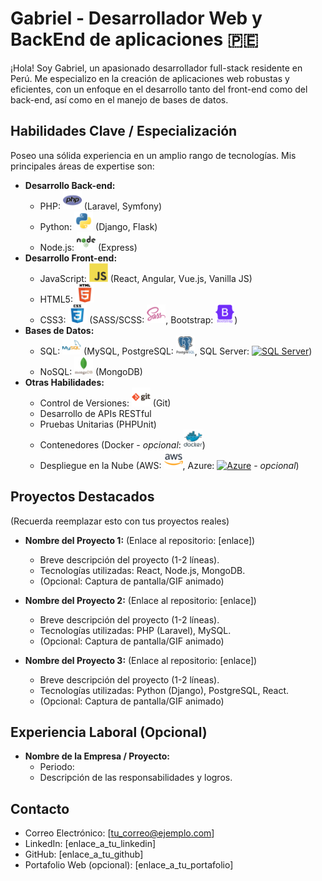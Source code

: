 # Gabriel - Desarrollador Web y BackEnd de aplicaciones 🇵🇪

¡Hola! Soy Gabriel, un apasionado desarrollador full-stack residente en Perú. Me especializo en la creación de aplicaciones web robustas y eficientes, con un enfoque en el desarrollo tanto del front-end como del back-end, así como en el manejo de bases de datos.

## Habilidades Clave / Especialización

Poseo una sólida experiencia en un amplio rango de tecnologías. Mis principales áreas de expertise son:

*   **Desarrollo Back-end:**
    *   PHP: [<img src="https://raw.githubusercontent.com/devicons/devicon/master/icons/php/php-original.svg" alt="PHP" width="30" height="30"/>](https://www.php.net) (Laravel, Symfony)
    *   Python: [<img src="https://raw.githubusercontent.com/devicons/devicon/master/icons/python/python-original.svg" alt="Python" width="30" height="30"/>](https://www.python.org) (Django, Flask)
    *   Node.js: [<img src="https://raw.githubusercontent.com/devicons/devicon/master/icons/nodejs/nodejs-original-wordmark.svg" alt="Node.js" width="30" height="30"/>](https://nodejs.org) (Express)
*   **Desarrollo Front-end:**
    *   JavaScript: [<img src="https://raw.githubusercontent.com/devicons/devicon/master/icons/javascript/javascript-original.svg" alt="JavaScript" width="30" height="30"/>](https://developer.mozilla.org/en-US/docs/Web/JavaScript) (React, Angular, Vue.js, Vanilla JS)
    *   HTML5: [<img src="https://raw.githubusercontent.com/devicons/devicon/master/icons/html5/html5-original-wordmark.svg" alt="HTML5" width="30" height="30"/>](https://www.w3.org/html/)
    *   CSS3: [<img src="https://raw.githubusercontent.com/devicons/devicon/master/icons/css3/css3-original-wordmark.svg" alt="CSS3" width="30" height="30"/>](https://www.w3schools.com/css/) (SASS/SCSS: [<img src="https://raw.githubusercontent.com/devicons/devicon/master/icons/sass/sass-original.svg" alt="SASS" width="30" height="30"/>](https://sass-lang.com), Bootstrap: [<img src="https://raw.githubusercontent.com/devicons/devicon/master/icons/bootstrap/bootstrap-plain-wordmark.svg" alt="Bootstrap" width="30" height="30"/>](https://getbootstrap.com/))
*   **Bases de Datos:**
    *   SQL: [<img src="https://raw.githubusercontent.com/devicons/devicon/master/icons/mysql/mysql-original-wordmark.svg" alt="MySQL" width="30" height="30"/>](https://www.mysql.com/) (MySQL, PostgreSQL: [<img src="https://raw.githubusercontent.com/devicons/devicon/master/icons/postgresql/postgresql-original-wordmark.svg" alt="PostgreSQL" width="30" height="30"/>](https://www.postgresql.org/), SQL Server: [<img src="https://www.svgrepo.com/show/303229/microsoft-sql-server-logo.svg" alt="SQL Server" width="30" height="30"/>](https://www.microsoft.com/en-us/sql-server))
    *   NoSQL: [<img src="https://raw.githubusercontent.com/devicons/devicon/master/icons/mongodb/mongodb-original-wordmark.svg" alt="MongoDB" width="30" height="30"/>](https://www.mongodb.com/) (MongoDB)
*   **Otras Habilidades:**
    *   Control de Versiones: [<img src="https://raw.githubusercontent.com/devicons/devicon/master/icons/git/git-original-wordmark.svg" alt="Git" width="30" height="30"/>](https://git-scm.com/) (Git)
    *   Desarrollo de APIs RESTful
    *   Pruebas Unitarias (PHPUnit)
    *   Contenedores (Docker - *opcional*: [<img src="https://raw.githubusercontent.com/devicons/devicon/master/icons/docker/docker-original-wordmark.svg" alt="Docker" width="30" height="30"/>](https://www.docker.com/))
    *   Despliegue en la Nube (AWS: [<img src="https://raw.githubusercontent.com/devicons/devicon/master/icons/amazonwebservices/amazonwebservices-original-wordmark.svg" alt="AWS" width="30" height="30"/>](https://aws.amazon.com/), Azure: [<img src="https://www.vectorlogo.zone/logos/microsoft_azure/microsoft_azure-icon.svg" alt="Azure" width="30" height="30"/>](https://azure.microsoft.com/en-in/) - *opcional*)

## Proyectos Destacados

(Recuerda reemplazar esto con tus proyectos reales)

*   **Nombre del Proyecto 1:** (Enlace al repositorio: [enlace])
    *   Breve descripción del proyecto (1-2 líneas).
    *   Tecnologías utilizadas: React, Node.js, MongoDB.
    *   (Opcional: Captura de pantalla/GIF animado)

*   **Nombre del Proyecto 2:** (Enlace al repositorio: [enlace])
    *   Breve descripción del proyecto (1-2 líneas).
    *   Tecnologías utilizadas: PHP (Laravel), MySQL.
    *   (Opcional: Captura de pantalla/GIF animado)

*   **Nombre del Proyecto 3:** (Enlace al repositorio: [enlace])
    *   Breve descripción del proyecto (1-2 líneas).
    *   Tecnologías utilizadas: Python (Django), PostgreSQL, React.
    *   (Opcional: Captura de pantalla/GIF animado)

## Experiencia Laboral (Opcional)

*   **Nombre de la Empresa / Proyecto:**
    *   Periodo:
    *   Descripción de las responsabilidades y logros.

## Contacto

*   Correo Electrónico: [tu_correo@ejemplo.com]
*   LinkedIn: [enlace_a_tu_linkedin]
*   GitHub: [enlace_a_tu_github]
*   Portafolio Web (opcional): [enlace_a_tu_portafolio]
